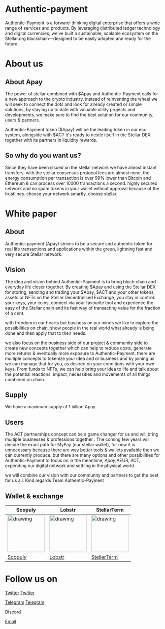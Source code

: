 #  Authentic-payment

Authentic-Payment is a forward-thinking digital enterprise that offers a wide range of services and products. By leveraging distributed ledger technology and digital currencies, we’ve built a sustainable, scalable ecosystem on the Stellar.org blockchain—designed to be easily adopted and ready for the future.

# About us

## About Apay
The power of stellar combined with $Apay and Authentic-Payment calls for a new approach to the crypto industry.
 instead of reinventing the wheel we will seek to connect the dots and look for already created or simple solutions, by staying up to date with valuable utility projects and developments, we make sure to find the best solution for our community, users & partners.

Authentic-Payment token ($Apay) will be the leading token in our eco system, alongside with $ACT it's ready to nestle itself in the Stellar DEX together with its partners in liquidity rewards.
## So why do you want us?
Since they have been issued on the stellar network we have almost instant transfers, with the stellar consensus protocol fees are almost none, the energy consumption per transaction is over 99% lower than Bitcoin and Ethereum & can process over 10000 transactions a second.
highly secured network and no spam tokens in your wallet without approval because of the trustlines.
choose your network smartly, choose stellar.
# White paper

## About
Authentic-payment (Apay) strives to be a secure and authentic token for real life transactions and applications within the green, lightning fast and very secure Stellar network.

## Vision
The idea and vision behind Authentic-Payment is to bring block-chain and everyday life closer together. By creating $Apay and using the Stellar DEX for storing, sending and trading your $Apay, $ACT and your other tokens, assets or NFTs on the Stellar Decentralised Exchange, you stay in control.
your keys, your coins, connect via your favourite tool and experience the easy of the Stellar chain and its fast way of transacting value for the fraction of a cent.

with freedom in our hearts but business on our minds we like to explore the possibilities on chain, 
show people in the real world what already is being done and then apply that to their needs.

we also focus on the business side of our project & community side to create new concepts together which can help to reduce costs, generate more returns & eventually more exposure to Authentic-Payment. 
there are multiple concepts to tokenize your idea and or business and by joining us we can manage that for you, as desired on your conditions with your own keys.
From funds to NFTs, we can help bring your idea to life and talk about the potential reactions, impact, necessities and movements of all things combined on chain.


## Supply
We have a maximum supply of 1 billion Apay.

## Users

The ACT partnerships concept can be a game changer for us and will bring 
multiple businesses & professions together . 
The coming few years will decide the exact path for MyPay (our stellar wallet), for now it is unnecessary because there are way better tools & wallets available then we can currently produce.
but there are many options and other possibilities for Authentic-Payment to focus on in the meantime, $Apay,$AEUR, ACT, expending our digital network and settling in the physical world.

we will combine our vision with our community and partners to get the best for us all.
Kind regards Team Authentic-Payment

## Wallet & exchange

|Scopuly| Lobstr | StellarTerm |
|--|--|--|
| 	<img src="https://authentic-payment.com/wp-content/uploads/2021/07/r-uaf_1u-1.png" alt="drawing" width="120"/> | 	<img src="https://authentic-payment.com/wp-content/uploads/2021/07/919b200bdf18eaa3e9715d1c4d1115d4a9bc9828-6.png" alt="drawing" width="120"/> | 	<img src="https://authentic-payment.com/wp-content/uploads/2021/07/HjKD4sFf-2.jpg" alt="drawing" width="120"/> | 
| [Scopuly](https://www.scopuly.com/trade/Apay-XLM/GBDKPRMOLDHTVUFTQATMMFUBKRI372YPUTOSEH5SZAFRAAVADTUGSSMA/native) | [Lobstr](https://lobstr.co/assets/Apay:GBDKPRMOLDHTVUFTQATMMFUBKRI372YPUTOSEH5SZAFRAAVADTUGSSMA) | [StellerTerm](https://stellarterm.com/exchange/Apay-GBDKPRMOLDHTVUFTQATMMFUBKRI372YPUTOSEH5SZAFRAAVADTUGSSMA/XLM-native)|

# Follow us on
[Twitter](https://x.com/OfficialApay)
[Twitter](https://x.com/OfficialACThub)


[Telegram](https://t.me/Authenticpayment)
[Telegram](https://t.me/EarnACT)

[Discord](https://discord.gg/V4UAr6d8WQ)

[Email](mailto:support@authentic-payment.com)


